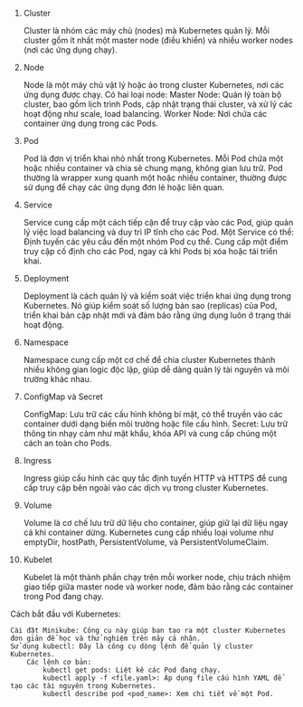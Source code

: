 1. Cluster

   Cluster là nhóm các máy chủ (nodes) mà Kubernetes quản lý. Mỗi cluster gồm ít nhất một master node (điều khiển) và nhiều worker nodes (nơi các ứng dụng chạy).

2. Node

   Node là một máy chủ vật lý hoặc ảo trong cluster Kubernetes, nơi các ứng dụng được chạy. Có hai loại node:
   Master Node: Quản lý toàn bộ cluster, bao gồm lịch trình Pods, cập nhật trạng thái cluster, và xử lý các hoạt động như scale, load balancing.
   Worker Node: Nơi chứa các container ứng dụng trong các Pods.

3. Pod

   Pod là đơn vị triển khai nhỏ nhất trong Kubernetes. Mỗi Pod chứa một hoặc nhiều container và chia sẻ chung mạng, không gian lưu trữ.
   Pod thường là wrapper xung quanh một hoặc nhiều container, thường được sử dụng để chạy các ứng dụng đơn lẻ hoặc liên quan.

4. Service

   Service cung cấp một cách tiếp cận để truy cập vào các Pod, giúp quản lý việc load balancing và duy trì IP tĩnh cho các Pod. Một Service có thể:
   Định tuyến các yêu cầu đến một nhóm Pod cụ thể.
   Cung cấp một điểm truy cập cố định cho các Pod, ngay cả khi Pods bị xóa hoặc tái triển khai.

5. Deployment

   Deployment là cách quản lý và kiểm soát việc triển khai ứng dụng trong Kubernetes. Nó giúp kiểm soát số lượng bản sao (replicas) của Pod, triển khai bản cập nhật mới và đảm bảo rằng ứng dụng luôn ở trạng thái hoạt động.

6. Namespace

   Namespace cung cấp một cơ chế để chia cluster Kubernetes thành nhiều không gian logic độc lập, giúp dễ dàng quản lý tài nguyên và môi trường khác nhau.

7. ConfigMap và Secret

   ConfigMap: Lưu trữ các cấu hình không bí mật, có thể truyền vào các container dưới dạng biến môi trường hoặc file cấu hình.
   Secret: Lưu trữ thông tin nhạy cảm như mật khẩu, khóa API và cung cấp chúng một cách an toàn cho Pods.

8. Ingress

   Ingress giúp cấu hình các quy tắc định tuyến HTTP và HTTPS để cung cấp truy cập bên ngoài vào các dịch vụ trong cluster Kubernetes.

9. Volume

   Volume là cơ chế lưu trữ dữ liệu cho container, giúp giữ lại dữ liệu ngay cả khi container dừng. Kubernetes cung cấp nhiều loại volume như emptyDir, hostPath, PersistentVolume, và PersistentVolumeClaim.

10. Kubelet

    Kubelet là một thành phần chạy trên mỗi worker node, chịu trách nhiệm giao tiếp giữa master node và worker node, đảm bảo rằng các container trong Pod đang chạy.

Cách bắt đầu với Kubernetes:

    Cài đặt Minikube: Công cụ này giúp bạn tạo ra một cluster Kubernetes đơn giản để học và thử nghiệm trên máy cá nhân.
    Sử dụng kubectl: Đây là công cụ dòng lệnh để quản lý cluster Kubernetes.
        Các lệnh cơ bản:
            kubectl get pods: Liệt kê các Pod đang chạy.
            kubectl apply -f <file.yaml>: Áp dụng file cấu hình YAML để tạo các tài nguyên trong Kubernetes.
            kubectl describe pod <pod_name>: Xem chi tiết về một Pod.